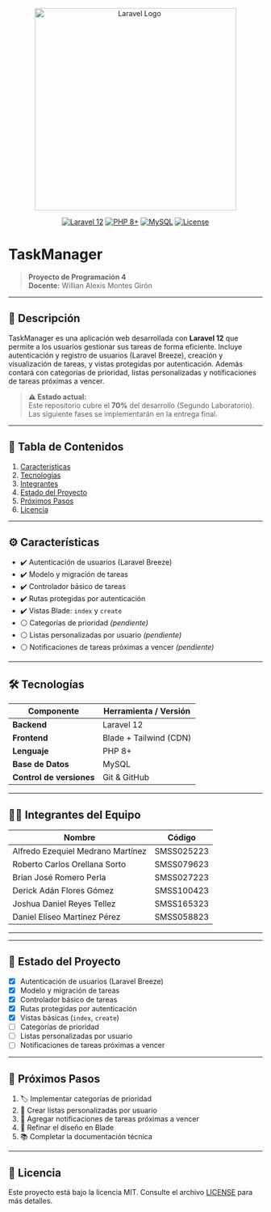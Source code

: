 <p align="center"><a href="https://laravel.com" target="_blank"><img src="https://raw.githubusercontent.com/laravel/art/master/logo-lockup/5%20SVG/2%20CMYK/1%20Full%20Color/laravel-logolockup-cmyk-red.svg" width="400" alt="Laravel Logo"></a></p>

<p align="center">
  <a href="https://laravel.com"><img src="https://img.shields.io/badge/Laravel-12-red?logo=laravel" alt="Laravel 12"></a>
  <a href="https://www.php.net"><img src="https://img.shields.io/badge/PHP-8%2B-blue?logo=php" alt="PHP 8+"></a>
  <a href="https://www.mysql.com"><img src="https://img.shields.io/badge/MySQL-8.0-blue?logo=mysql" alt="MySQL"></a>
  <a href="#licencia"><img src="https://img.shields.io/badge/License-MIT-green" alt="License"></a>
</p>

# TaskManager

> **Proyecto de Programación 4**  
> **Docente:** Willian Alexis Montes Girón

---

## 📖 Descripción  
TaskManager es una aplicación web desarrollada con **Laravel 12** que permite a los usuarios gestionar sus tareas de forma eficiente. Incluye autenticación y registro de usuarios (Laravel Breeze), creación y visualización de tareas, y vistas protegidas por autenticación. Además contará con categorías de prioridad, listas personalizadas y notificaciones de tareas próximas a vencer.

> **⚠️ Estado actual:**  
> Este repositorio cubre el **70%** del desarrollo (Segundo Laboratorio). Las siguiente fases se implementarán en la entrega final.

---

## 📑 Tabla de Contenidos  
1. [Características](#-características)  
2. [Tecnologías](#-tecnologías)  
3. [Integrantes](#-integrantes-del-equipo)  
4. [Estado del Proyecto](#-estado-del-proyecto)  
5. [Próximos Pasos](#-próximos-pasos)  
6. [Licencia](#-licencia)  

---

## ⚙️ Características  
- ✔️ Autenticación de usuarios (Laravel Breeze)  
- ✔️ Modelo y migración de tareas  
- ✔️ Controlador básico de tareas  
- ✔️ Rutas protegidas por autenticación  
- ✔️ Vistas Blade: `index` y `create`  
- ⚪ Categorías de prioridad _(pendiente)_  
- ⚪ Listas personalizadas por usuario _(pendiente)_  
- ⚪ Notificaciones de tareas próximas a vencer _(pendiente)_  

---

## 🛠️ Tecnologías  
| Componente            | Herramienta / Versión   |
| --------------------- | ----------------------- |
| **Backend**           | Laravel 12              |
| **Frontend**          | Blade + Tailwind  (CDN) |
| **Lenguaje**          | PHP 8+                  |
| **Base de Datos**     | MySQL                   |
| **Control de versiones** | Git & GitHub        |

---

## 👨‍💻 Integrantes del Equipo

| Nombre                                    | Código      |
| ----------------------------------------- | ----------- |
| Alfredo Ezequiel Medrano Martínez         | SMSS025223  |
| Roberto Carlos Orellana Sorto             | SMSS079623  |
| Brian José Romero Perla                   | SMSS027223  |
| Derick Adán Flores Gómez                  | SMSS100423  |
| Joshua Daniel Reyes Tellez                | SMSS165323  |
| Daniel Eliseo Martínez Pérez              | SMSS058823  |

---

---

## 📌 Estado del Proyecto  
- [x] Autenticación de usuarios (Laravel Breeze)  
- [x] Modelo y migración de tareas  
- [x] Controlador básico de tareas  
- [x] Rutas protegidas por autenticación  
- [x] Vistas básicas (`index`, `create`)  
- [ ] Categorías de prioridad  
- [ ] Listas personalizadas por usuario  
- [ ] Notificaciones de tareas próximas a vencer  

---

## 🚧 Próximos Pasos  
1. 🏷️ Implementar categorías de prioridad  
2. 📑 Crear listas personalizadas por usuario  
3. 🔔 Agregar notificaciones de tareas próximas a vencer  
4. 🎨 Refinar el diseño en Blade  
5. 📚 Completar la documentación técnica  

---

## 📜 Licencia  
Este proyecto está bajo la licencia MIT. Consulte el archivo [LICENSE](LICENSE) para más detalles.
